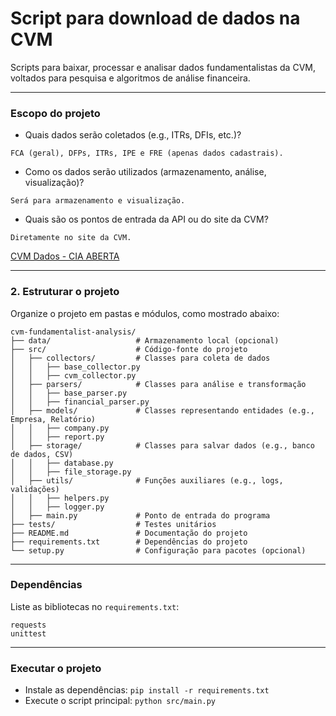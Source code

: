# Script para download de dados na CVM 
 Scripts para baixar, processar e analisar dados fundamentalistas da CVM, voltados para pesquisa e algoritmos de análise financeira.

---

### **Escopo do projeto**
   - Quais dados serão coletados (e.g., ITRs, DFIs, etc.)?

    FCA (geral), DFPs, ITRs, IPE e FRE (apenas dados cadastrais).


   - Como os dados serão utilizados (armazenamento, análise, visualização)?

    Será para armazenamento e visualização.


   - Quais são os pontos de entrada da API ou do site da CVM?

    Diretamente no site da CVM.
[CVM Dados - CIA ABERTA](https://dados.cvm.gov.br/dados/CIA_ABERTA/)

---

### 2. **Estruturar o projeto**
Organize o projeto em pastas e módulos, como mostrado abaixo:

```
cvm-fundamentalist-analysis/
├── data/                   # Armazenamento local (opcional)
├── src/                    # Código-fonte do projeto
│   ├── collectors/         # Classes para coleta de dados
│   │   ├── base_collector.py
│   │   ├── cvm_collector.py
│   ├── parsers/            # Classes para análise e transformação
│   │   ├── base_parser.py
│   │   ├── financial_parser.py
│   ├── models/             # Classes representando entidades (e.g., Empresa, Relatório)
│   │   ├── company.py
│   │   ├── report.py
│   ├── storage/            # Classes para salvar dados (e.g., banco de dados, CSV)
│   │   ├── database.py
│   │   ├── file_storage.py
│   ├── utils/              # Funções auxiliares (e.g., logs, validações)
│   │   ├── helpers.py
│   │   ├── logger.py
│   ├── main.py             # Ponto de entrada do programa
├── tests/                  # Testes unitários
├── README.md               # Documentação do projeto
├── requirements.txt        # Dependências do projeto
└── setup.py                # Configuração para pacotes (opcional)
```

---

### **Dependências**
Liste as bibliotecas no `requirements.txt`:

```
requests
unittest
```

---

### **Executar o projeto**
- Instale as dependências: `pip install -r requirements.txt`
- Execute o script principal: `python src/main.py`
